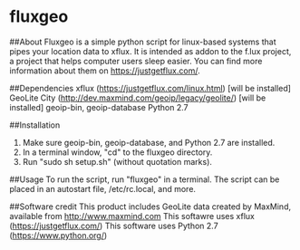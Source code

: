 # fluxgeo

##About
Fluxgeo is a simple python script for linux-based systems that pipes your location data to xflux. It is intended as addon to the f.lux project, a project that helps computer users sleep easier. You can find more information about them on https://justgetflux.com/.

##Dependencies
xflux (https://justgetflux.com/linux.html) [will be installed]
GeoLite City (http://dev.maxmind.com/geoip/legacy/geolite/) [will be installed]
geoip-bin, geoip-database
Python 2.7

##Installation
1. Make sure geoip-bin, geoip-database, and Python 2.7 are installed.
2. In a terminal window, "cd" to the fluxgeo directory.
3. Run "sudo sh setup.sh" (without quotation marks).

##Usage
To run the script, run "fluxgeo" in a terminal.
The script can be placed in an autostart file, /etc/rc.local, and more.

##Software credit
This product includes GeoLite data created by MaxMind, available from http://www.maxmind.com
This softawre uses xflux (https://justgetflux.com/)
This software uses Python 2.7 (https://www.python.org/)
